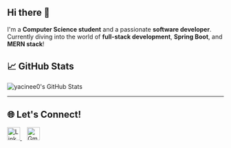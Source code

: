 ## Hi there 👋
I'm a **Computer Science student** and a passionate **software developer**.  
Currently diving into the world of **full-stack development**, **Spring Boot**, and **MERN stack**!

## 📈 GitHub Stats

![yacinee0's GitHub Stats](https://github-readme-stats.vercel.app/api?username=yacinee0&show_icons=true&theme=tokyonight)

---

## 🌐 Let's Connect!


<p align="left">
  <a href="https://www.linkedin.com/in/yacine-kedjour-5b8313310/" target="_blank">
    <img src="https://cdn.jsdelivr.net/gh/devicons/devicon/icons/linkedin/linkedin-original.svg" alt="LinkedIn" width="30" height="30"/>
  </a>
  &nbsp;&nbsp;
  <a href="mailto:yacineked000@gmail.com" target="_blank">
    <img src="https://cdn.jsdelivr.net/gh/devicons/devicon/icons/google/google-original.svg" alt="Gmail" width="30" height="30"/>
  </a>
</p>
